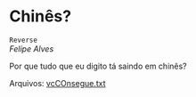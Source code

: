 # Chinês?
`Reverse`\
*Felipe Alves*

Por que tudo que eu digito tá saindo em chinês?

Arquivos: [vcCOnsegue.txt](vcCOnsegue.txt)